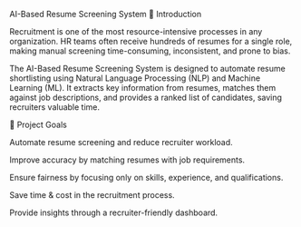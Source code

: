 AI-Based Resume Screening System
📌 Introduction

Recruitment is one of the most resource-intensive processes in any organization.
HR teams often receive hundreds of resumes for a single role, making manual screening time-consuming, inconsistent, and prone to bias.

The AI-Based Resume Screening System is designed to automate resume shortlisting using Natural Language Processing (NLP) and Machine Learning (ML).
It extracts key information from resumes, matches them against job descriptions, and provides a ranked list of candidates, saving recruiters valuable time.

🎯 Project Goals

Automate resume screening and reduce recruiter workload.

Improve accuracy by matching resumes with job requirements.

Ensure fairness by focusing only on skills, experience, and qualifications.

Save time & cost in the recruitment process.

Provide insights through a recruiter-friendly dashboard.
